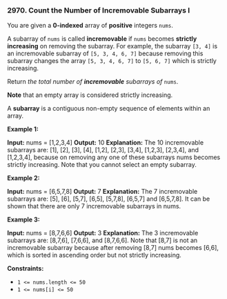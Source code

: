 ### 2970\. Count the Number of Incremovable Subarrays I

You are given a **0-indexed** array of **positive** integers `nums`.

A subarray of `nums` is called **incremovable** if `nums` becomes **strictly increasing** on removing the subarray. For example, the subarray `[3, 4]` is an incremovable subarray of `[5, 3, 4, 6, 7]` because removing this subarray changes the array `[5, 3, 4, 6, 7]` to `[5, 6, 7]` which is strictly increasing.

Return _the total number of **incremovable** subarrays of_ `nums`.

**Note** that an empty array is considered strictly increasing.

A **subarray** is a contiguous non-empty sequence of elements within an array.

**Example 1:**

**Input:** nums = \[1,2,3,4\]
**Output:** 10
**Explanation:** The 10 incremovable subarrays are: \[1\], \[2\], \[3\], \[4\], \[1,2\], \[2,3\], \[3,4\], \[1,2,3\], \[2,3,4\], and \[1,2,3,4\], because on removing any one of these subarrays nums becomes strictly increasing. Note that you cannot select an empty subarray.

**Example 2:**

**Input:** nums = \[6,5,7,8\]
**Output:** 7
**Explanation:** The 7 incremovable subarrays are: \[5\], \[6\], \[5,7\], \[6,5\], \[5,7,8\], \[6,5,7\] and \[6,5,7,8\].
It can be shown that there are only 7 incremovable subarrays in nums.

**Example 3:**

**Input:** nums = \[8,7,6,6\]
**Output:** 3
**Explanation:** The 3 incremovable subarrays are: \[8,7,6\], \[7,6,6\], and \[8,7,6,6\]. Note that \[8,7\] is not an incremovable subarray because after removing \[8,7\] nums becomes \[6,6\], which is sorted in ascending order but not strictly increasing.

**Constraints:**

*   `1 <= nums.length <= 50`
*   `1 <= nums[i] <= 50`

